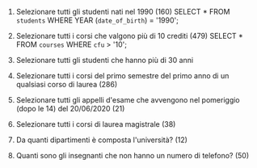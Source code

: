 1. Selezionare tutti gli studenti nati nel 1990 (160)
    SELECT * FROM `students` WHERE YEAR (`date_of_birth`) = '1990';

2. Selezionare tutti i corsi che valgono più di 10 crediti (479)
    SELECT * FROM `courses` WHERE `cfu` > '10';     


3. Selezionare tutti gli studenti che hanno più di 30 anni


4. Selezionare tutti i corsi del primo semestre del primo anno di un qualsiasi corso 
di
laurea (286)


5. Selezionare tutti gli appelli d'esame che avvengono nel pomeriggio (dopo le 14) del
20/06/2020 (21)


6. Selezionare tutti i corsi di laurea magistrale (38)


7. Da quanti dipartimenti è composta l'università? (12)


8. Quanti sono gli insegnanti che non hanno un numero di telefono? (50)